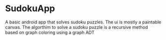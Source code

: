 # SudokuApp
A basic android app that solves sudoku puzzles. 
The ui is mostly a paintable canvas.
The algorthim to solve a sudoku puzzle is a recursive method based on graph coloring
using a graph ADT
